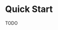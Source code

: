 <!--- Code generated by projectforge.dev using code from the [core] module, which is under license [CC0] -->
# Quick Start

TODO
